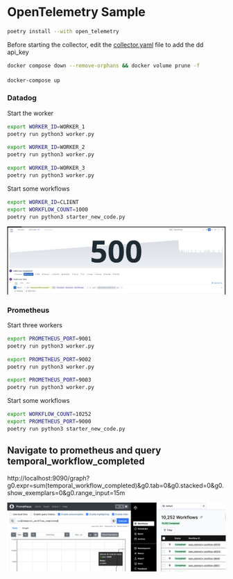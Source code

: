 # OpenTelemetry Sample


``` bash
poetry install --with open_telemetry
```

Before starting the collector, edit the [collector.yaml](collector%2Fcollector.yaml) file to add the dd api_key


```bash
docker compose down --remove-orphans && docker volume prune -f

docker-compose up 

```

### Datadog


Start the worker

``` bash
export WORKER_ID=WORKER_1
poetry run python3 worker.py 
```

``` bash
export WORKER_ID=WORKER_2
poetry run python3 worker.py 
```

``` bash
export WORKER_ID=WORKER_3
poetry run python3 worker.py 
```

Start some workflows

``` bash
export WORKER_ID=CLIENT
export WORKFLOW_COUNT=1000
poetry run python3 starter_new_code.py
```

![Screenshot 2025-01-30 at 16.30.21.png](Screenshot%202025-01-30%20at%2016.30.21.png)


### Prometheus


Start three workers

``` bash
export PROMETHEUS_PORT=9001
poetry run python3 worker.py  
```

``` bash
export PROMETHEUS_PORT=9002
poetry run python3 worker.py  
```

``` bash
export PROMETHEUS_PORT=9003
poetry run python3 worker.py   
```

Start some workflows

``` bash
export WORKFLOW_COUNT=10252
export PROMETHEUS_PORT=9000
poetry run python3 starter_new_code.py
```

## Navigate to prometheus and query temporal_workflow_completed

http://localhost:9090/graph?g0.expr=sum(temporal_workflow_completed)&g0.tab=0&g0.stacked=0&g0.show_exemplars=0&g0.range_input=15m

![Screenshot 2025-02-18 at 13.55.10.png](Screenshot%202025-02-18%20at%2013.55.10.png)



